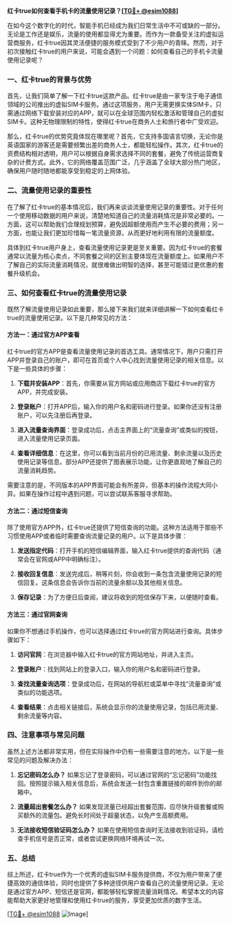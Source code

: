**红卡true如何查看手机卡的流量使用记录？[[TG💪+ @esim1088](https://t.me/s/esim1088)]**

在如今这个数字化的时代，智能手机已经成为我们日常生活中不可或缺的一部分。无论是工作还是娱乐，流量的使用都显得尤为重要。而作为一款备受关注的虚拟运营商服务，红卡true因其灵活便捷的服务模式受到了不少用户的青睐。然而，对于初次接触红卡true的用户来说，可能会遇到一个问题：如何查看自己的手机卡流量使用记录呢？

### 一、红卡true的背景与优势

首先，让我们简单了解一下红卡true这款产品。红卡true是由一家专注于电子通信领域的公司推出的虚拟SIM卡服务。通过这项服务，用户无需更换实体SIM卡，只需通过网络下载安装对应的APP，就可以在全球范围内轻松激活和管理自己的虚拟SIM卡。这种无物理限制的特性，使得红卡true在商务人士和旅行者中广受欢迎。

那么，红卡true的优势究竟体现在哪里呢？首先，它支持多国语言切换，无论你是英语国家的游客还是需要频繁出差的商务人士，都能轻松操作。其次，红卡true的资费结构相对透明，用户可以根据自身需求选择不同的套餐，避免了传统运营商复杂的计费方式。此外，它的网络覆盖范围广泛，几乎涵盖了全球大部分热门地区，确保用户随时随地都能享受到稳定的上网体验。

### 二、流量使用记录的重要性

在了解了红卡true的基本情况后，我们再来谈谈流量使用记录的重要性。对于任何一个使用移动数据的用户来说，清楚地知道自己的流量消耗情况是非常必要的。一方面，这可以帮助我们合理规划预算，避免因超额使用而产生不必要的费用；另一方面，也能让我们更加珍惜每一笔流量资源，从而更好地利用有限的流量额度。

具体到红卡true用户身上，查看流量使用记录更是至关重要。因为红卡true的套餐通常以流量为核心卖点，不同套餐之间的区别主要体现在流量额度上。如果用户不了解自己的实际流量消耗情况，就很难做出明智的选择，甚至可能错过更优惠的套餐升级机会。

### 三、如何查看红卡true的流量使用记录

既然了解流量使用记录如此重要，那么接下来我们就来详细讲解一下如何查看红卡true的流量使用记录。以下是几种常见的方法：

#### 方法一：通过官方APP查看

红卡true的官方APP是查看流量使用记录的首选工具。通常情况下，用户只需打开APP并登录自己的账户，即可在首页或个人中心找到流量使用记录的相关信息。以下是一些具体的步骤：

1. **下载并安装APP**：首先，你需要从官方网站或应用商店下载红卡true的官方APP，并完成安装。
   
2. **登录账户**：打开APP后，输入你的用户名和密码进行登录。如果你还没有注册账户，可以先注册后再登录。

3. **进入流量查询界面**：登录成功后，点击主界面上的“流量查询”或类似的按钮，进入流量使用记录页面。

4. **查看详细信息**：在这里，你可以看到当前月份的已用流量、剩余流量以及历史使用记录等信息。部分APP还提供了图表展示功能，让你更直观地了解自己的流量消耗趋势。

需要注意的是，不同版本的APP界面可能会有所差异，但基本的操作流程大同小异。如果在操作过程中遇到问题，可以尝试联系客服寻求帮助。

#### 方法二：通过短信查询

除了使用官方APP外，红卡true还提供了短信查询的功能。这种方法适用于那些不习惯使用APP或者临时需要查询流量记录的用户。以下是具体步骤：

1. **发送指定代码**：打开手机的短信编辑界面，输入红卡true提供的查询代码（通常会在官网或APP中明确标注）。

2. **接收回复信息**：发送完成后，稍等片刻，你会收到一条包含流量使用记录的短信回复。这条信息会告诉你当前的流量余额以及其他相关信息。

3. **保存记录**：为了方便日后查阅，建议将收到的短信保存下来，以便随时查看。

#### 方法三：通过官网查询

如果你不想通过手机操作，也可以选择通过红卡true的官方网站进行查询。具体步骤如下：

1. **访问官网**：在浏览器中输入红卡true的官方网站地址，并进入主页。

2. **登录账户**：找到网站上的登录入口，输入你的用户名和密码进行登录。

3. **查找流量查询选项**：登录成功后，在网站的导航栏或菜单中寻找“流量查询”或类似的功能选项。

4. **查看结果**：点击相关链接后，系统会显示你的流量使用记录，包括已用流量、剩余流量等内容。

### 四、注意事项与常见问题

虽然上述方法都非常实用，但在实际操作中仍有一些需要注意的地方。以下是一些常见的问题及解决办法：

1. **忘记密码怎么办？**
   如果忘记了登录密码，可以通过官网的“忘记密码”功能找回。按照提示输入相关信息后，系统会发送一封包含重置链接的邮件到你的邮箱中。

2. **流量超出套餐怎么办？**
   如果发现流量已经超出套餐范围，应尽快升级套餐或购买额外的流量包。避免长时间处于超量状态，以免产生高额费用。

3. **无法接收短信验证码怎么办？**
   如果在使用短信查询时无法接收到验证码，请检查手机信号是否正常，或者尝试更换网络环境再试一次。

### 五、总结

综上所述，红卡true作为一个优秀的虚拟SIM卡服务提供商，不仅为用户带来了便捷高效的通信体验，同时也提供了多种途径供用户查看自己的流量使用记录。无论是通过官方APP、短信还是官网，都能够轻松掌握流量消耗情况。希望本文的内容能帮助大家更好地管理和使用红卡true的服务，享受更加优质的数字生活。

[[TG💪+ @esim1088](https://t.me/s/esim1088) ![Image](https://i.postimg.cc/4NQfJmqS/Snipaste-2025-05-13-00-14-12.png)]